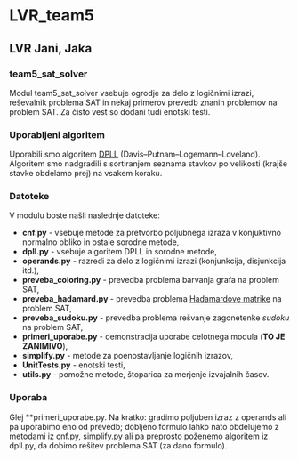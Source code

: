 # LVR_team5

## LVR Jani, Jaka

### team5_sat_solver
Modul team5_sat_solver vsebuje ogrodje za delo z logičnimi izrazi, reševalnik problema SAT in nekaj primerov prevedb znanih problemov na problem SAT. Za čisto vest so dodani tudi enotski testi.

### Uporabljeni algoritem
Uporabili smo algoritem [DPLL](https://en.wikipedia.org/wiki/DPLL_algorithm) (Davis–Putnam–Logemann–Loveland). Algoritem smo nadgradili s sortiranjem  seznama stavkov po velikosti (krajše stavke obdelamo prej) na vsakem koraku.

### Datoteke
V modulu boste našli naslednje datoteke:
- **cnf.py** - vsebuje metode za pretvorbo poljubnega izraza v konjuktivno normalno obliko in ostale sorodne metode,
- **dpll.py** - vsebuje algoritem DPLL in sorodne metode,
- **operands.py** - razredi za delo z logičnimi izrazi (konjunkcija, disjunkcija itd.),
- **preveba_coloring.py** - prevedba problema barvanja grafa na problem SAT,
- **preveba_hadamard.py** - prevedba problema [Hadamardove matrike](https://en.wikipedia.org/wiki/Hadamard_matrix) na problem SAT,
- **preveba_sudoku.py** - prevedba problema rešvanje zagonetenke *sudoku* na problem SAT,
- **primeri_uporabe.py** - demonstracija uporabe celotnega modula (**TO JE ZANIMIVO**),
- **simplify.py** - metode za poenostavljanje logičnih izrazov,
- **UnitTests.py** - enotski testi,
- **utils.py** - pomožne metode, štoparica za merjenje izvajalnih časov.

### Uporaba
Glej **primeri_uporabe.py. Na kratko: gradimo poljuben izraz  z operands ali pa uporabimo eno od prevedb; dobljeno formulo lahko nato obdelujemo z metodami iz cnf.py, simplify.py ali pa preprosto poženemo algoritem iz dpll.py, da dobimo rešitev problema SAT (za dano formulo).


